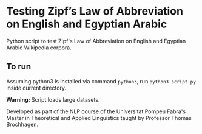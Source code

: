 # Testing Zipf’s Law of Abbreviation on English and Egyptian Arabic

Python script to test Zipf's Law of Abbreviation on English and Egyptian Arabic Wikipedia corpora.

## To run
Assuming python3 is installed via command `python3`, run `python3 script.py` inside current directory.

**Warning:** Script loads large datasets.

Developed as part of the NLP course of the Universitat Pompeu Fabra's Master in Theoretical and Applied Linguistics taught by Professor Thomas Brochhagen.
